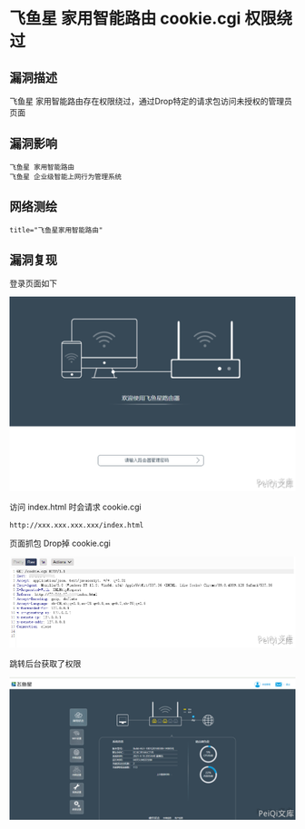 # 

# 飞鱼星 家用智能路由 cookie.cgi 权限绕过

## 漏洞描述

飞鱼星 家用智能路由存在权限绕过，通过Drop特定的请求包访问未授权的管理员页面

## 漏洞影响

```
飞鱼星 家用智能路由
飞鱼星 企业级智能上网行为管理系统
```

## 网络测绘

```
title="飞鱼星家用智能路由"
```

## 漏洞复现

登录页面如下

![](./images/202202162236515.png)

访问 index.html 时会请求 cookie.cgi

```plain
http://xxx.xxx.xxx.xxx/index.html
```

页面抓包 Drop掉 cookie.cgi

![](./images/202202162236102.png)

跳转后台获取了权限

![](./images/202202162236589.png)
